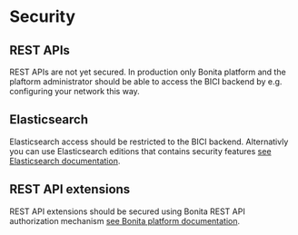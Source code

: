 # Security

## REST APIs

REST APIs are not yet secured. In production only Bonita platform and the plaftorm administrator should be able to access the BICI backend by e.g. configuring your network this way.

## Elasticsearch

Elasticsearch access should be restricted to the BICI backend. Alternativly you can use Elasticsearch editions that contains security features [see Elasticsearch documentation](https://www.elastic.co/guide/en/x-pack/current/xpack-security.html).

## REST API extensions

REST API extensions should be secured using Bonita REST API authorization mechanism [see Bonita platform documentation](https://documentation.bonitasoft.com/bonita/7.6/rest-api-authorization).

